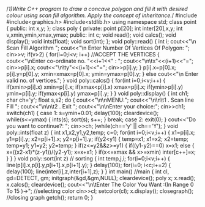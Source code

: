 /*1)Write C++ program to draw a concave polygon and fill it with
desired colour using scan fill algorithm. Apply the concept of
inheritance.*/
#include<iostream>
#include<graphics.h>
#include<stdlib.h>
using namespace std;
class point
{
public:
int x,y;
};
class poly
{
private:
point p[20];
int inter[20],x,y;
int v,xmin,ymin,xmax,ymax;
public:
int c;
void read();
void calcs();
void display();
void ints(float);
void sort(int);
};
void poly::read()
{
int i;
cout<<"\n Scan Fill Algorithm ";
cout<<"\n Enter Number Of Vertices Of Polygon: ";
cin>>v;
if(v>2)
{
for(i=0;i<v; i++) //ACCEPT THE VERTICES
{
cout<<"\nEnter co-ordinate no. "<<i+1<<" : ";
cout<<"\n\tx"<<(i+1)<<"=";
cin>>p[i].x;
cout<<"\n\ty"<<(i+1)<<"=";
cin>>p[i].y;
}
p[i].x=p[0].x;
p[i].y=p[0].y;
xmin=xmax=p[0].x;
ymin=ymax=p[0].y;
}
else
cout<<"\n Enter valid no. of vertices.";
}
void poly::calcs()
{
for(int i=0;i<v;i++)
{
if(xmin>p[i].x)
xmin=p[i].x;
if(xmax<p[i].x)
xmax=p[i].x;
if(ymin>p[i].y)
ymin=p[i].y;
if(ymax<p[i].y)
ymax=p[i].y;
}
}
void poly::display()
{
int ch1;
char ch='y';
float s,s2;
do
{
cout<<"\n\nMENU:";
cout<<"\n\n\t1 . Scan line Fill ";
cout<<"\n\n\t2 . Exit ";
cout<<"\n\nEnter your choice:";
cin>>ch1;
switch(ch1)
{
case 1:
s=ymin+0.01;
delay(100);
cleardevice();
while(s<=ymax)
{
ints(s);
sort(s);
s++;
}
break;
case 2:
exit(0);
}
cout<<"Do you want to continue?: ";
cin>>ch;
}while(ch=='y' || ch=='Y');
}
void poly::ints(float z)
{
int x1,x2,y1,y2,temp;
c=0;
for(int i=0;i<v;i++)
{
x1=p[i].x;
y1=p[i].y;
x2=p[i+1].x;
y2=p[i+1].y;
if(y2<y1)
{
temp=x1;
x1=x2;
x2=temp;
temp=y1;
y1=y2;
y2=temp;
}
if(z<=y2&&z>=y1)
{
if((y1-y2)==0)
x=x1;
else
{
x=((x2-x1)*(z-y1))/(y2-y1);
x=x+x1;
}
if(x<=xmax && x>=xmin)
inter[c++]=x;
}
}
}
void poly::sort(int z) // sorting
{
int temp,j,i;
for(i=0;i<v;i++)
{
line(p[i].x,p[i].y,p[i+1].x,p[i+1].y);
}
delay(100);
for(i=0; i<c;i+=2)
{
delay(100);
line(inter[i],z,inter[i+1],z);
}
}
int main() //main
{
int cl, gd=DETECT, gm;
initgraph(&gd,&gm,NULL);
cleardevice();
poly x;
x.read();
x.calcs();
cleardevice();
cout<<"\n\tEnter The Color You Want :(In Range 0 To 15 )->"; //selecting color
cin>>cl;
setcolor(cl);
x.display();
closegraph(); //closing graph
getch();
return 0;
}
